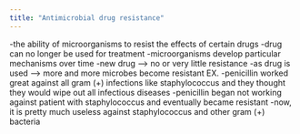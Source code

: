 ```yaml
---
title: "Antimicrobial drug resistance"
---
```

-the ability of microorganisms to resist the effects of certain drugs 
-drug can no longer be used for treatment
-microorganisms develop particular mechanisms over time
-new drug --&gt; no or very little resistance
-as drug is used --&gt; more and more microbes become resistant
EX. 
-penicillin worked great against all gram (+) infections like staphylococcus and they thought they would wipe out all infectious diseases
-penicillin began not working against patient with staphylococcus and eventually became resistant
-now, it is pretty much useless against staphylococcus and other gram (+) bacteria

